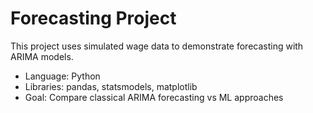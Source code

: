# Forecasting Project
This project uses simulated wage data to demonstrate forecasting with ARIMA models.
- Language: Python
- Libraries: pandas, statsmodels, matplotlib
- Goal: Compare classical ARIMA forecasting vs ML approaches
